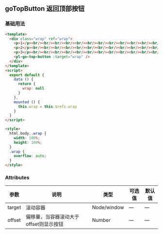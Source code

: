 ## goTopButton 返回顶部按钮

### 基础用法

```html
<template>
  <div class="wrap" ref="wrap">
    <p>1</p><br/><br/><br/><br/><br/><br/><br/><br/><br/><br/><br/><br/><br/><br/>
    <p>2</p><br/><br/><br/><br/><br/><br/><br/><br/><br/><br/><br/><br/><br/><br/>
    <p>3</p><br/><br/><br/><br/><br/><br/><br/><br/><br/><br/><br/><br/><br/><br/>
    <pl-go-top-button :target="wrap" />
  </div>
</template>
<script>
  export default {
    data () {
      return {
        wrap: null
      }
    },
    mounted () {
      this.wrap = this.$refs.wrap
    }
  }
</script>

<style>
  html,body,.wrap {
    width: 100%;
    height: 100%;
  }
  .wrap {
    overflow: auto;
  }
</style>
```

### Attributes
| 参数      | 说明    | 类型      | 可选值       | 默认值   |
|---------- |-------- |---------- |-------------  |-------- |
| target      | 滚动容器   | Node/window  | —            |   —     |
| offset      | 偏移量，当容器滚动大于offset则显示按钮   | Number  | —            |   —     |
